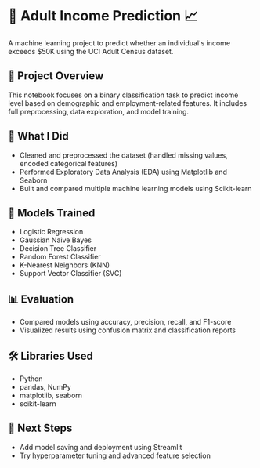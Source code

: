 # 🧠 Adult Income Prediction 📈

A machine learning project to predict whether an individual's income exceeds $50K using the UCI Adult Census dataset.

## 📌 Project Overview

This notebook focuses on a binary classification task to predict income level based on demographic and employment-related features. It includes full preprocessing, data exploration, and model training.

## 🔧 What I Did

- Cleaned and preprocessed the dataset (handled missing values, encoded categorical features)
- Performed Exploratory Data Analysis (EDA) using Matplotlib and Seaborn
- Built and compared multiple machine learning models using Scikit-learn

## 🤖 Models Trained

- Logistic Regression  
- Gaussian Naive Bayes  
- Decision Tree Classifier  
- Random Forest Classifier  
- K-Nearest Neighbors (KNN)  
- Support Vector Classifier (SVC)

## 📊 Evaluation

- Compared models using accuracy, precision, recall, and F1-score  
- Visualized results using confusion matrix and classification reports

## 🛠 Libraries Used

- Python  
- pandas, NumPy  
- matplotlib, seaborn  
- scikit-learn

## 🚀 Next Steps

- Add model saving and deployment using Streamlit  
- Try hyperparameter tuning and advanced feature selection


